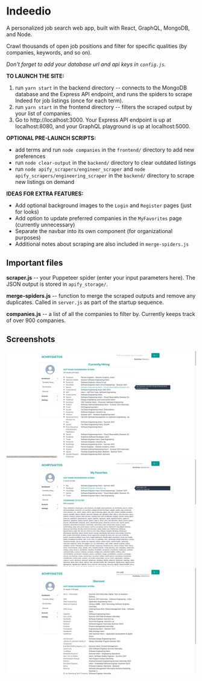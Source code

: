 # Indeedio

A personalized job search web app, built with React, GraphQL, MongoDB, and Node.

Crawl thousands of open job positions and filter for specific qualities (by companies, keywords, and so on).

*Don't forget to add your database url and api keys in `config.js`.*

**TO LAUNCH THE SITE:**
1. run `yarn start` in the backend directory -- connects to the MongoDB database and the Express API endpoint, and runs the spiders to scrape Indeed for job listings (once for each term).
2. run `yarn start` in the frontend directory -- filters the scraped output by your list of companies.
3. Go to http://localhost:3000. Your Express API endpoint is up at localhost:8080, and your GraphQL playground is up at localhost:5000.

**OPTIONAL PRE-LAUNCH SCRIPTS:**
* add terms and run `node companies` in the `frontend/` directory to add new preferences
* run `node clear-output` in the `backend/` directory to clear outdated listings
* run `node apify_scrapers/engineer_scraper` and `node apify_scrapers/engineering_scraper` in the `backend/` directory to scrape new listings on demand

**IDEAS FOR EXTRA FEATURES:**
* Add optional background images to the `Login` and `Register` pages (just for looks)
* Add option to update preferred companies in the `MyFavorites` page (currently unnecessary)
* Separate the navbar into its own component (for organizational purposes)
* Additional notes about scraping are also included in `merge-spiders.js`


## Important files

**scraper.js** -- your Puppeteer spider (enter your input parameters here). The JSON output is stored in `apify_storage/`.

**merge-spiders.js** -- function to merge the scraped outputs and remove any duplicates. Called in `server.js` as part of the startup sequence.

**companies.js** -- a list of all the companies to filter by. Currently keeps track of over 900 companies.


## Screenshots ##

![](/screenshots/1.png?raw=true)
![](/screenshots/2.png?raw=true)
![](/screenshots/3.png?raw=true)

